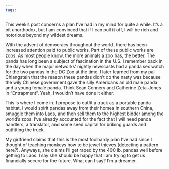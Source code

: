 ```yaml
---
tags: 
---
```


<p>This week’s post concerns a plan I’ve had in my mind for quite a while. It’s a bit unorthodox, but I am convinced that if I can pull it off, I will be rich and notorious beyond my wildest dreams.</p>

<p>With the advent of democracy throughout the world, there has been increased attention paid to public works. Part of these public works are zoos. As most people know, the more animals a zoo has, the better. The panda has long been a subject of fascination in the U.S. I remember back in the day when the major networks’ nightly newscasts had a panda sex watch for the two pandas in the DC Zoo at the time. I later learned from my pal Chiangstein that the reason these pandas didn’t do the nasty was because the wily Chinese government gave the silly Americans an old male panda and a young female panda. Think Sean Connery and Catherine Zeta-Jones in “Entrapment”. Yeah, I wouldn’t have done it either.</p>

<p>This is where I come in. I propose to outfit a truck as a portable panda habitat. I would spirit pandas away from their homes in southern China, smuggle them into Laos, and then sell them to the highest bidder among the world’s zoos. I’ve already accounted for the fact that I will need panda handlers, a translator, and some seed capital for bribing guards and outfitting the truck.</p>

<p>My girlfriend claims that this is the most foolhardy plan I’ve had since I thought of teaching monkeys how to be jewel thieves (detecting a pattern here?). Anyways, she claims I’ll get raped by the 400 lb. pandas well before getting to Laos. I say she should be happy that I am trying to get us financially secure for the future. What can I say? I’m a dreamer.</p>
